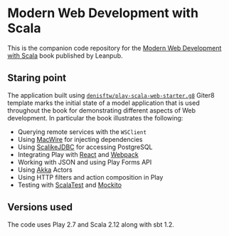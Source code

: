 # Modern Web Development with Scala

This is the companion code repository for the [Modern Web Development with Scala](https://leanpub.com/modern-web-development-with-scala) book published by Leanpub.

## Staring point

The application built using [`denisftw/play-scala-web-starter.g8`](https://github.com/denisftw/play-scala-web-starter.g8) Giter8 template marks the initial state of a model application that is used throughout the book for demonstrating different aspects of Web development. In particular the book illustrates the following:

* Querying remote services with the `WSClient`
* Using [MacWire](https://github.com/adamw/macwire) for injecting dependencies
* Using [ScalikeJDBC](http://scalikejdbc.org/) for accessing PostgreSQL
* Integrating Play with [React](https://facebook.github.io/react/) and [Webpack](https://webpack.github.io/)
* Working with JSON and using Play Forms API
* Using [Akka](http://akka.io/) Actors
* Using HTTP filters and action composition in Play
* Testing with [ScalaTest](http://http://www.scalatest.org/) and [Mockito](http://mockito.org/)

## Versions used

The code uses Play 2.7 and Scala 2.12 along with sbt 1.2.
